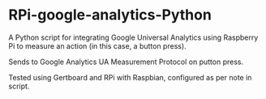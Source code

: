 RPi-google-analytics-Python
===========================

A Python script for integrating Google Universal Analytics using Raspberry Pi to measure an action (in this case, a button press).

Sends to Google Analytics UA Measurement Protocol on putton press.

Tested using Gertboard and RPi with Raspbian, configured as per note in script.

